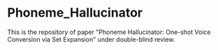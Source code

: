 # Phoneme_Hallucinator
This is the repository of paper "Phoneme Hallucinator: One-shot Voice Conversion via Set Expansion" under double-blind review.


